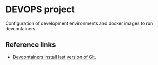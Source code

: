 # DEVOPS project

Configuration of development environments and docker images to run devcontainers.


## Reference links

+ [Devcontainers install last version of Git.](https://github.com/devcontainers/features/blob/5ad3f6fbbf63096917622ac3da72266ad377c984/src/git/install.sh#L234)
